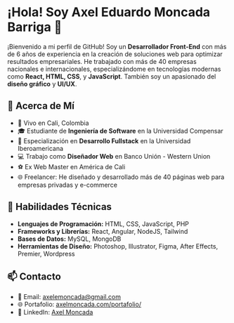 # ¡Hola! Soy Axel Eduardo Moncada Barriga 👋

¡Bienvenido a mi perfil de GitHub! Soy un **Desarrollador Front-End** con más de 6 años de experiencia en la creación de soluciones web para optimizar resultados empresariales. He trabajado con más de 40 empresas nacionales e internacionales, especializándome en tecnologías modernas como **React, HTML, CSS**, y **JavaScript**. También soy un apasionado del **diseño gráfico** y **UI/UX**.

## 🌟 Acerca de Mí

- 📍 Vivo en Cali, Colombia
- 🎓 Estudiante de **Ingeniería de Software** en la Universidad Compensar
- 🏫 Especialización en **Desarrollo Fullstack** en la Universidad Iberoamericana
- 💻 Trabajo como **Diseñador Web** en Banco Unión - Western Union
- ⚽ Ex Web Master en América de Cali
- 🌐 Freelancer: He diseñado y desarrollado más de 40 páginas web para empresas privadas y e-commerce

## 🚀 Habilidades Técnicas

- **Lenguajes de Programación:** HTML, CSS, JavaScript, PHP
- **Frameworks y Librerías:** React, Angular, NodeJS, Tailwind
- **Bases de Datos:** MySQL, MongoDB
- **Herramientas de Diseño:** Photoshop, Illustrator, Figma, After Effects, Premier, Wordpress

## 📫 Contacto

- 📧 Email: [axelemoncada@gmail.com](mailto:axelemoncada@gmail.com)
- 🌐 Portafolio: [axelmoncada.com/portafolio/](https://axelmoncada.com/portafolio/)
- 💼 LinkedIn: [Axel Moncada](https://www.linkedin.com/in/axel-moncada/)


